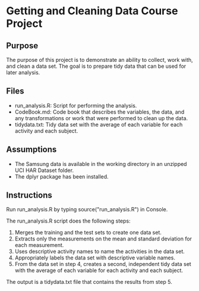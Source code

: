 # Getting and Cleaning Data Course Project

## Purpose
The purpose of this project is to demonstrate an ability to collect, work with, and clean a data set. The goal is to prepare tidy data that can be used for later analysis.

## Files
* run_analysis.R: Script for performing the analysis.
* CodeBook.md: Code book that describes the variables, the data, and any transformations or work that were performed to clean up the data.
* tidydata.txt: Tidy data set with the average of each variable for each activity and each subject.

## Assumptions
* The Samsung data is available in the working directory in an unzipped UCI HAR Dataset folder.
* The dplyr package has been installed.

## Instructions
Run run_analysis.R by typing source("run_analysis.R") in Console.

The run_analysis.R script does the following steps:

1. Merges the training and the test sets to create one data set.
2. Extracts only the measurements on the mean and standard deviation for each measurement.
3. Uses descriptive activity names to name the activities in the data set.
4. Appropriately labels the data set with descriptive variable names.
5. From the data set in step 4, creates a second, independent tidy data set with the average of each variable for each activity and each subject.

The output is a tidydata.txt file that contains the results from step 5.
